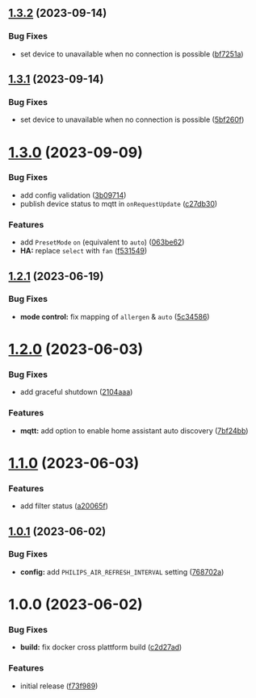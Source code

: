 ## [1.3.2](https://github.com/r1sim/philips-air-to-mqtt/compare/v1.3.1...v1.3.2) (2023-09-14)


### Bug Fixes

* set device to unavailable when no connection is possible ([bf7251a](https://github.com/r1sim/philips-air-to-mqtt/commit/bf7251a30b31d67448795deaa7229283e323d4cd))

## [1.3.1](https://github.com/r1sim/philips-air-to-mqtt/compare/v1.3.0...v1.3.1) (2023-09-14)


### Bug Fixes

* set device to unavailable when no connection is possible ([5bf260f](https://github.com/r1sim/philips-air-to-mqtt/commit/5bf260fc8308af858b93ec93d3b0a40c70c52a60))

# [1.3.0](https://github.com/r1sim/philips-air-to-mqtt/compare/v1.2.1...v1.3.0) (2023-09-09)


### Bug Fixes

* add config validation ([3b09714](https://github.com/r1sim/philips-air-to-mqtt/commit/3b09714e9ddc9767f21dff6663db4d89b775495f))
* publish device status to mqtt in `onRequestUpdate` ([c27db30](https://github.com/r1sim/philips-air-to-mqtt/commit/c27db30a311df607103fabc46e445ac2c5158517))


### Features

* add `PresetMode` `on` (equivalent to `auto`) ([063be62](https://github.com/r1sim/philips-air-to-mqtt/commit/063be626d4e081fe8ca53f3de9d8613a45bc90fb))
* **HA:** replace `select` with `fan` ([f531549](https://github.com/r1sim/philips-air-to-mqtt/commit/f531549d1f518accb1f620adba0c645bf67738d9))

## [1.2.1](https://github.com/r1sim/philips-air-to-mqtt/compare/v1.2.0...v1.2.1) (2023-06-19)


### Bug Fixes

* **mode control:** fix mapping of `allergen` & `auto` ([5c34586](https://github.com/r1sim/philips-air-to-mqtt/commit/5c345860b5ca0efe75b74c1e15ad5d1946e7b7ab))

# [1.2.0](https://github.com/r1sim/philips-air-to-mqtt/compare/v1.1.0...v1.2.0) (2023-06-03)


### Bug Fixes

* add graceful shutdown ([2104aaa](https://github.com/r1sim/philips-air-to-mqtt/commit/2104aaa0940b925ca9e2f1839bc9e34d54effd80))


### Features

* **mqtt:** add option to enable home assistant auto discovery ([7bf24bb](https://github.com/r1sim/philips-air-to-mqtt/commit/7bf24bb7590d46a48c476ed89dccb069fda06db2))

# [1.1.0](https://github.com/r1sim/philips-air-to-mqtt/compare/v1.0.1...v1.1.0) (2023-06-03)


### Features

* add filter status ([a20065f](https://github.com/r1sim/philips-air-to-mqtt/commit/a20065f1cf85c86aa97d8831d7a28ecc07d04a4f))

## [1.0.1](https://github.com/r1sim/philips-air-to-mqtt/compare/v1.0.0...v1.0.1) (2023-06-02)


### Bug Fixes

* **config:** add `PHILIPS_AIR_REFRESH_INTERVAL` setting ([768702a](https://github.com/r1sim/philips-air-to-mqtt/commit/768702a90124b3b8231c455376da5b0e2b15d993))

# 1.0.0 (2023-06-02)


### Bug Fixes

* **build:** fix docker cross plattform build ([c2d27ad](https://github.com/r1sim/philips-air-to-mqtt/commit/c2d27ad7d34bd70791cafb57f973490b46f5fdee))


### Features

* initial release ([f73f989](https://github.com/r1sim/philips-air-to-mqtt/commit/f73f989e8680f1ae5c99dd44c334923e7acb207c))
